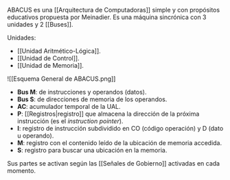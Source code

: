 ABACUS es una [[Arquitectura de Computadoras]] simple y con propósitos educativos propuesta por Meinadier. Es una máquina sincrónica con 3 unidades y 2 [[Buses]].

Unidades:

- [[Unidad Aritmético-Lógica]].
- [[Unidad de Control]].
- [[Unidad de Memoria]].

![[Esquema General de ABACUS.png]]

- **Bus M**: de instrucciones y operandos (datos).
- **Bus S**: de direcciones de memoria de los operandos.
- **AC**: acumulador temporal de la UAL.
- **P**: [[Registros|registro]] que almacena la dirección de la próxima instrucción (es el _instruction pointer_).
- **I**: registro de instrucción subdividido en CO (código operación) y D (dato u operando).
- **M**: registro con el contenido leído de la ubicación de memoria accedida.
- **S**: registro para buscar una ubicación en la memoria.

Sus partes se activan según las [[Señales de Gobierno]] activadas en cada momento.
